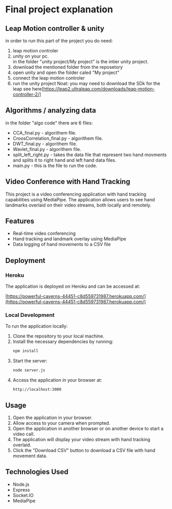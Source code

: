 # Final project explanation
## Leap Motion controller & unity 
in order to run this part of the project you do need:
1. leap motion controler
2. unity on your pc.  
in the folder "unity project/My project" is the intier unity project.
1. download the mentioned folder from the reposetory
2. open unity and open the folder caled "My project"
3. connect the leap motion controler
4. run the unity project
Noat: you may need to download the SDk for the leap see here[https://leap2.ultraleap.com/downloads/leap-motion-controller-2/]


## Algorithms / analyzing data
in the folder "algo code" there are 6 files:
* CCA_final.py - algorithem file.
* CroosCorrelation_final.py - algorithem file.
* DWT_final.py - algorithem file.
* Wavlet_final.py - algorithem file.
* split_left_right.py - takes the data file that represent two hand movments and splits it to right hand and left hand data files.
* main.py - this is the file to run the code.

## Video Conference with Hand Tracking

This project is a video conferencing application with hand tracking capabilities using MediaPipe. The application allows users to see hand landmarks overlaid on their video streams, both locally and remotely.

## Features

- Real-time video conferencing
- Hand tracking and landmark overlay using MediaPipe
- Data logging of hand movements to a CSV file

## Deployment

### Heroku

The application is deployed on Heroku and can be accessed at:

[https://powerful-caverns-44451-c8d559731987.herokuapp.com/](https://powerful-caverns-44451-c8d559731987.herokuapp.com/)

### Local Development

To run the application locally:

1. Clone the repository to your local machine.
2. Install the necessary dependencies by running:
   ```bash
   npm install
   ```
3. Start the server:
   ```bash
   node server.js
   ```
4. Access the application in your browser at:
   ```
   http://localhost:3000
   ```

## Usage

1. Open the application in your browser.
2. Allow access to your camera when prompted.
3. Open the application in another browser or on another device to start a video call.
4. The application will display your video stream with hand tracking overlaid.
5. Click the "Download CSV" button to download a CSV file with hand movement data.

## Technologies Used

- Node.js
- Express
- Socket.IO
- MediaPipe

